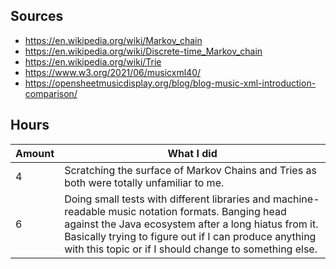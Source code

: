 
## Sources

- https://en.wikipedia.org/wiki/Markov_chain
- https://en.wikipedia.org/wiki/Discrete-time_Markov_chain
- https://en.wikipedia.org/wiki/Trie
- https://www.w3.org/2021/06/musicxml40/
- https://opensheetmusicdisplay.org/blog/blog-music-xml-introduction-comparison/


## Hours

|Amount|What I did|
|-|-|
|4|Scratching the surface of Markov Chains and Tries as both were totally unfamiliar to me.|
|6|Doing small tests with different libraries and machine-readable music notation formats. Banging head against the Java ecosystem after a long hiatus from it. Basically trying to figure out if I can produce anything with this topic or if I should change to something else.|